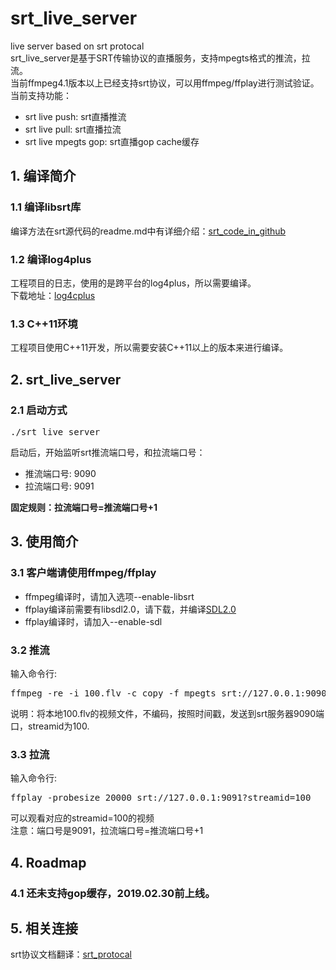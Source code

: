 # srt_live_server
live server based on srt protocal<br/>
srt_live_server是基于SRT传输协议的直播服务，支持mpegts格式的推流，拉流。<br/>
当前ffmpeg4.1版本以上已经支持srt协议，可以用ffmpeg/ffplay进行测试验证。
当前支持功能：
* srt live push: srt直播推流
* srt live pull: srt直播拉流
* srt live mpegts gop: srt直播gop cache缓存

## 1. 编译简介
### 1.1 编译libsrt库
编译方法在srt源代码的readme.md中有详细介绍：[srt_code_in_github](https://github.com/Haivision/srt)

### 1.2 编译log4plus
工程项目的日志，使用的是跨平台的log4plus，所以需要编译。<br/>
下载地址：[log4cplus](https://sourceforge.net/projects/log4cplus/)

### 1.3 C++11环境
工程项目使用C++11开发，所以需要安装C++11以上的版本来进行编译。

## 2. srt_live_server
### 2.1 启动方式
<pre>
./srt_live_server
</pre>
启动后，开始监听srt推流端口号，和拉流端口号：<br/>
* 推流端口号: 9090
* 拉流端口号: 9091

<b>固定规则：拉流端口号=推流端口号+1</b>


## 3. 使用简介
### 3.1 客户端请使用ffmpeg/ffplay
* ffmpeg编译时，请加入选项--enable-libsrt
* ffplay编译前需要有libsdl2.0，请下载，并编译[SDL2.0](http://www.libsdl.org/release/SDL2-2.0.9.tar.gz)
* ffplay编译时，请加入--enable-sdl

### 3.2 推流
输入命令行: <br/>
<pre>
ffmpeg -re -i 100.flv -c copy -f mpegts srt://127.0.0.1:9090?streamid=100
</pre>
说明：将本地100.flv的视频文件，不编码，按照时间戳，发送到srt服务器9090端口，streamid为100.

### 3.3 拉流
输入命令行: <br/>
<pre>
ffplay -probesize 20000 srt://127.0.0.1:9091?streamid=100
</pre>
可以观看对应的streamid=100的视频<br/>
注意：端口号是9091，拉流端口号=推流端口号+1

## 4. Roadmap
### 4.1 还未支持gop缓存，2019.02.30前上线。

## 5. 相关连接
srt协议文档翻译：[srt_protocal](https://github.com/runner365/read_book/blob/master/SRT/srt_protocol.md)
